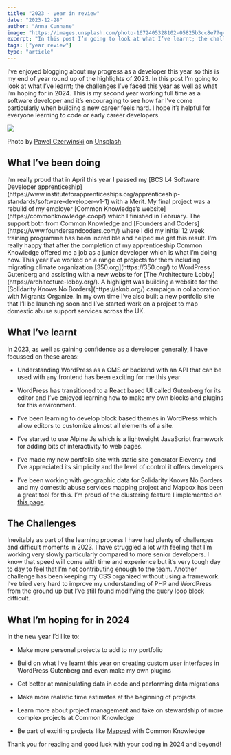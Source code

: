 ```yaml
---
title: "2023 - year in review"
date: "2023-12-28"
author: "Anna Cunnane"
image: "https://images.unsplash.com/photo-1672405328102-05825b3cc8e7?q=80&w=2970&auto=format&fit=crop&ixlib=rb-4.0.3&ixid=M3wxMjA3fDB8MHxwaG90by1wYWdlfHx8fGVufDB8fHx8fA%3D%3D"
excerpt: "In this post I’m going to look at what I’ve learnt; the challenges I’ve faced this year as well as what I’m hoping for in 2024"
tags: ["year review"]
type: "article"
---
```

<article>

I’ve enjoyed blogging about my progress as a developer this year so this is my end of year round up of the highlights of 2023. In this post I’m going to look at what I’ve learnt; the challenges I’ve faced this year as well as what I’m hoping for in 2024. This is my second year working full time as a software developer and it’s encouraging to see how far I’ve come particularly when building a new career feels hard. I hope it’s helpful for everyone learning to code or early career developers. 


![](https://images.unsplash.com/photo-1672405328102-05825b3cc8e7?q=80&w=2970&auto=format&fit=crop&ixlib=rb-4.0.3&ixid=M3wxMjA3fDB8MHxwaG90by1wYWdlfHx8fGVufDB8fHx8fA%3D%3D)

Photo by <a href="https://unsplash.com/@pawel_czerwinski?utm_content=creditCopyText&utm_medium=referral&utm_source=unsplash">Pawel Czerwinski</a> on <a href="https://unsplash.com/photos/a-blue-and-white-background-with-the-word-sale-spelled-out-WbGRqQCIj9s?utm_content=creditCopyText&utm_medium=referral&utm_source=unsplash">Unsplash</a>
  

<h2>What I’ve been doing </h2>
I’m really proud that in April this year I passed my [BCS L4 Software Developer apprenticeship](https://www.instituteforapprenticeships.org/apprenticeship-standards/software-developer-v1-1) with a Merit. My final project was a rebuild of my employer [Common Knowledge’s website](https://commonknowledge.coop/) which I finished in February. The support both from Common Knowledge and [Founders and Coders](https://www.foundersandcoders.com/) where I did my initial 12 week training programme has been incredible and helped me get this result. I’m really happy that after the completion of my apprenticeship Common Knowledge offered me a job as a junior developer which is what I’m doing now. This year I’ve worked on a range of projects for them including migrating climate organization [350.org](https://350.org/) to WordPress Gutenberg and assisting with a new website for [The Architecture Lobby](https://architecture-lobby.org/). A highlight was building a website for the [Solidarity Knows No Borders](https://sknb.org/) campaign in collaboration with Migrants Organize. In my own time I’ve also built a new portfolio site that I’ll be launching soon and I’ve started work on a project to map domestic abuse support services across the UK.

<h2>What I’ve learnt</h2> 

In 2023, as well as gaining confidence as a developer generally, I have focussed on these areas:

- Understanding WordPress as a CMS or backend with an API that can be used with any frontend has been exciting for me this year

- WordPress has transitioned to a React based UI called Gutenberg for its editor and I’ve enjoyed learning how to make my own blocks and plugins for this environment.

- I’ve been learning to develop block based themes in WordPress which allow editors to customize almost all elements of a site. 

- I’ve started to use Alpine Js which is a lightweight JavaScript framework for adding bits of interactivity to web pages. 

- I’ve made my new portfolio site with static site generator Eleventy and I’ve appreciated its simplicity and the level of control it offers developers

- I’ve been working with geographic data for Solidarity Knows No Borders and my domestic abuse services mapping project and Mapbox has been a great tool for this. I’m proud of the clustering feature I implemented on [this page](https://sknb.org/community/). 

<h2>  The Challenges </h2> 
Inevitably as part of the learning process I have had plenty of challenges and difficult moments in 2023. I have struggled a lot with feeling that I’m working very slowly particularly compared to more senior developers. I know that speed will come with time and experience but it’s very tough day to day to feel that I’m not contributing enough to the team. Another challenge has been keeping my CSS organized without using a framework. I’ve tried very hard to improve my understanding of PHP and WordPress from the ground up but I’ve still found modifying the query loop block difficult. 

<h2>  What I’m hoping for in 2024 </h2> 

In the new year I’d like to:

- Make more personal projects to add to my portfolio

- Build on what I’ve learnt this year on creating custom user interfaces in WordPress Gutenberg and even make my own plugins

- Get better at manipulating data in code and performing data migrations

- Make more realistic time estimates at the beginning of projects

- Learn more about project management and take on stewardship of more complex projects at Common Knowledge

- Be part of exciting projects like [Mapped](https://mapped.commonknowledge.coop/) with Common Knowledge 

Thank you for reading and good luck with your coding in 2024 and beyond!

</article>
